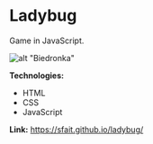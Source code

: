 # Ladybug
Game in JavaScript. 

![alt "Biedronka"](https://github.com/sfait/sklep-biedronka/blob/master/images/screen.png "Biedronka")

**Technologies:**
* HTML
* CSS
* JavaScript

**Link:** https://sfait.github.io/ladybug/
